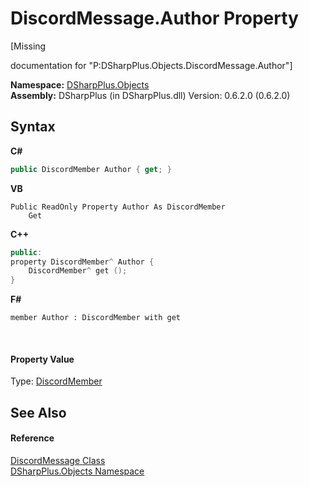 # DiscordMessage.Author Property 
 

\[Missing <summary> documentation for "P:DSharpPlus.Objects.DiscordMessage.Author"\]

**Namespace:**&nbsp;<a href="b70db947-75ff-488f-5245-350c6ca1e522">DSharpPlus.Objects</a><br />**Assembly:**&nbsp;DSharpPlus (in DSharpPlus.dll) Version: 0.6.2.0 (0.6.2.0)

## Syntax

**C#**<br />
``` C#
public DiscordMember Author { get; }
```

**VB**<br />
``` VB
Public ReadOnly Property Author As DiscordMember
	Get
```

**C++**<br />
``` C++
public:
property DiscordMember^ Author {
	DiscordMember^ get ();
}
```

**F#**<br />
``` F#
member Author : DiscordMember with get

```

<br />

#### Property Value
Type: <a href="5cf74e63-4004-3836-5a0d-910485913b65">DiscordMember</a>

## See Also


#### Reference
<a href="624f2cf1-a9bc-96bc-c884-33ba518d0b5d">DiscordMessage Class</a><br /><a href="b70db947-75ff-488f-5245-350c6ca1e522">DSharpPlus.Objects Namespace</a><br />
